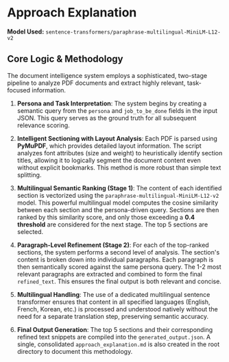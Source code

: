 # Approach Explanation

**Model Used:** `sentence-transformers/paraphrase-multilingual-MiniLM-L12-v2`

## Core Logic & Methodology

The document intelligence system employs a sophisticated, two-stage pipeline to analyze PDF documents and extract highly relevant, task-focused information.

1.  **Persona and Task Interpretation**: The system begins by creating a semantic query from the `persona` and `job_to_be_done` fields in the input JSON. This query serves as the ground truth for all subsequent relevance scoring.

2.  **Intelligent Sectioning with Layout Analysis**: Each PDF is parsed using **PyMuPDF**, which provides detailed layout information. The script analyzes font attributes (size and weight) to heuristically identify section titles, allowing it to logically segment the document content even without explicit bookmarks. This method is more robust than simple text splitting.

3.  **Multilingual Semantic Ranking (Stage 1)**: The content of each identified section is vectorized using the `paraphrase-multilingual-MiniLM-L12-v2` model. This powerful multilingual model computes the cosine similarity between each section and the persona-driven query. Sections are then ranked by this similarity score, and only those exceeding a **0.4 threshold** are considered for the next stage. The top 5 sections are selected.

4.  **Paragraph-Level Refinement (Stage 2)**: For each of the top-ranked sections, the system performs a second level of analysis. The section's content is broken down into individual paragraphs. Each paragraph is then semantically scored against the same persona query. The 1-2 most relevant paragraphs are extracted and combined to form the final `refined_text`. This ensures the final output is both relevant and concise.

5.  **Multilingual Handling**: The use of a dedicated multilingual sentence transformer ensures that content in all specified languages (English, French, Korean, etc.) is processed and understood natively without the need for a separate translation step, preserving semantic accuracy.

6.  **Final Output Generation**: The top 5 sections and their corresponding refined text snippets are compiled into the `generated_output.json`. A single, consolidated `approach_explanation.md` is also created in the root directory to document this methodology.
